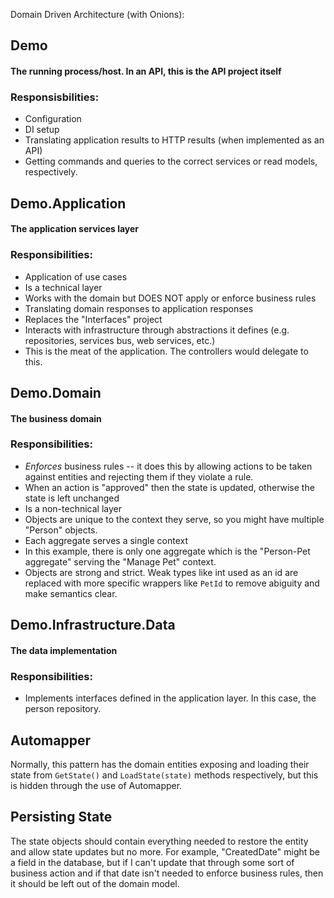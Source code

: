 Domain Driven Architecture (with Onions):

## Demo
#### The running process/host. In an API, this is the API project itself

### Responsisbilities:
- Configuration
- DI setup
- Translating application results to HTTP results (when implemented as an API)
- Getting commands and queries to the correct services or read models, respectively.

## Demo.Application
#### The application services layer

### Responsibilities:
- Application of use cases
- Is a technical layer
- Works with the domain but DOES NOT apply or enforce business rules
- Translating domain responses to application responses
- Replaces the "Interfaces" project
- Interacts with infrastructure through abstractions it defines (e.g. repositories, services bus, web services, etc.)
- This is the meat of the application. The controllers would delegate to this.

## Demo.Domain
#### The business domain

### Responsibilities:
- *Enforces* business rules -- it does this by allowing actions to be taken against entities and rejecting them if they violate a rule.
- When an action is "approved" then the state is updated, otherwise the state is left unchanged
- Is a non-technical layer
- Objects are unique to the context they serve, so you might have multiple "Person" objects. 
- Each aggregate serves a single context
- In this example, there is only one aggregate which is the "Person-Pet aggregate" serving the "Manage Pet" context.
- Objects are strong and strict. Weak types like int used as an id are replaced with more specific wrappers like `PetId` to remove abiguity and make semantics clear.

## Demo.Infrastructure.Data
#### The data implementation

### Responsibilities:
- Implements interfaces defined in the application layer. In this case, the person repository.


## Automapper
Normally, this pattern has the domain entities exposing and loading their state from `GetState()` and `LoadState(state)` methods respectively, but this is hidden through the use of Automapper. 

## Persisting State
The state objects should contain everything needed to restore the entity and allow state updates but no more. For example, "CreatedDate" might be a field in the database, but if I can't update that through some sort of business action and if that date isn't needed to enforce business rules, then it should be left out of the domain model.
